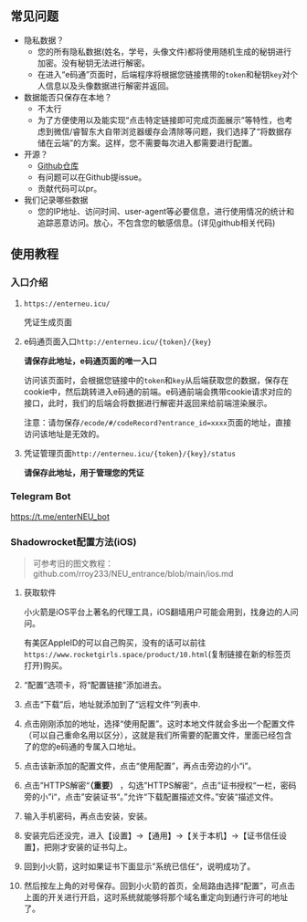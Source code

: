 ## 常见问题

* 隐私数据？
  * 您的所有隐私数据(姓名，学号，头像文件)都将使用随机生成的秘钥进行加密。没有秘钥无法进行解密。
  * 在进入“e码通”页面时，后端程序将根据您链接携带的`token`和秘钥`key`对个人信息以及头像数据进行解密并返回。
* 数据能否只保存在本地？
  * 不太行
  * 为了方便使用以及能实现“点击特定链接即可完成页面展示”等特性，也考虑到微信/睿智东大自带浏览器缓存会清除等问题，我们选择了“将数据存储在云端”的方案。这样，您不需要每次进入都需要进行配置。
* 开源？
  * [Github仓库](https://github.com/rroy233/EnterNEU)
  * 有问题可以在Github提issue。
  * 贡献代码可以pr。
* 我们记录哪些数据
  * 您的IP地址、访问时间、user-agent等必要信息，进行使用情况的统计和追踪恶意访问。放心，不包含您的敏感信息。(详见github相关代码)



## 使用教程



### 入口介绍

1. `https://enterneu.icu/`

   凭证生成页面

2. e码通页面入口`http://enterneu.icu/{token}/{key}`

   **请保存此地址，e码通页面的唯一入口**

   访问该页面时，会根据您链接中的`token`和`key`从后端获取您的数据，保存在cookie中，然后跳转进入e码通的前端。e码通前端会携带cookie请求对应的接口，此时，我们的后端会将数据进行解密并返回来给前端渲染展示。

   注意：请勿保存`/ecode/#/codeRecord?entrance_id=xxxx`页面的地址，直接访问该地址是无效的。

3. 凭证管理页面`http://enterneu.icu/{token}/{key}/status`

   **请保存此地址，用于管理您的凭证**

### Telegram Bot

https://t.me/enterNEU_bot

### Shadowrocket配置方法(iOS)

> 可参考旧的图文教程：github.com/rroy233/NEU_entrance/blob/main/ios.md

1. 获取软件

   小火箭是iOS平台上著名的代理工具，iOS翻墙用户可能会用到，找身边的人问问。

   有美区AppleID的可以自己购买，没有的话可以前往`https://www.rocketgirls.space/product/10.html`(复制链接在新的标签页打开)购买。

2. “配置”选项卡，将“配置链接”添加进去。

3. 点击“下载”后，地址就添加到了“远程文件”列表中.

4. 点击刚刚添加的地址，选择“使用配置”。这时本地文件就会多出一个配置文件（可以自己重命名用以区分），这就是我们所需要的配置文件，里面已经包含了的您的e码通的专属入口地址。

5. 点击该新添加的配置文件，点击“使用配置”，再点击旁边的小“i”。

6. 点击”HTTPS解密“**（重要）** ，勾选”HTTPS解密“，点击”证书授权“一栏，密码旁的小”i“，点击”安装证书“。”允许“下载配置描述文件。”安装“描述文件。

7. 输入手机密码，再点击安装，安装。

8. 安装完后还没完，进入【设置】->【通用】->【关于本机】->【证书信任设置】，把刚才安装的证书勾上。

9. 回到小火箭，这时如果证书下面显示”系统已信任“，说明成功了。

10. 然后按左上角的对号保存。回到小火箭的首页，全局路由选择“配置”，可点击上面的开关进行开启，这时系统就能够将那个域名重定向到通行许可的地址了。

